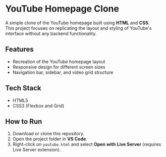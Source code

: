 # YouTube Homepage Clone

A simple clone of the YouTube homepage built using **HTML** and **CSS**.  
This project focuses on replicating the layout and styling of YouTube's interface without any backend functionality.

## Features
- Recreation of the YouTube homepage layout  
- Responsive design for different screen sizes  
- Navigation bar, sidebar, and video grid structure  

## Tech Stack
- HTML5  
- CSS3 (Flexbox and Grid)

## How to Run
1. Download or clone this repository.  
2. Open the project folder in **VS Code**.  
3. Right-click on `youtube.html` and select **Open with Live Server** (requires Live Server extension).  

